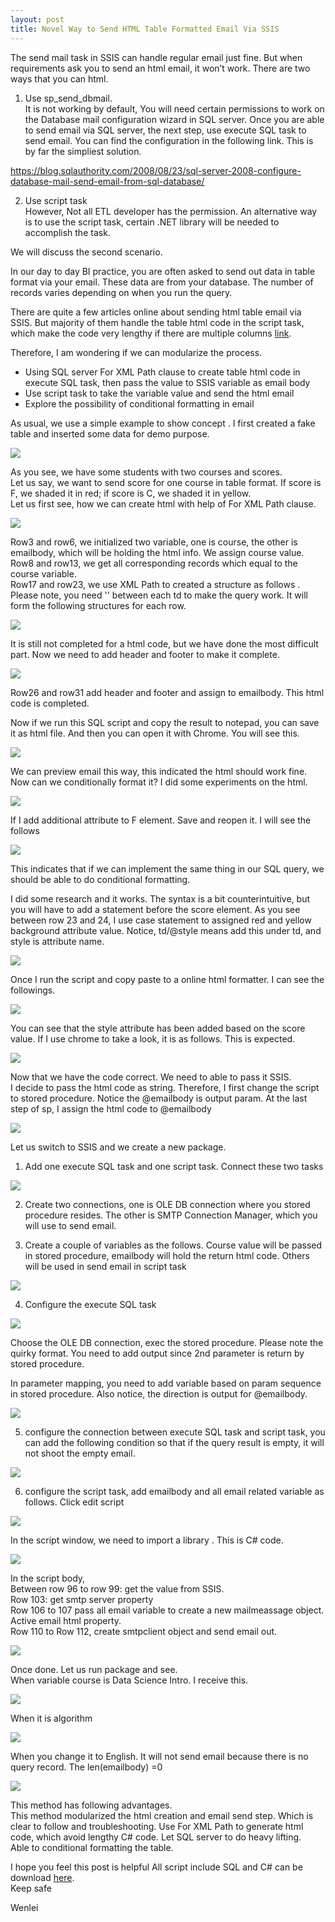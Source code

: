 ```yaml
---
layout: post
title: Novel Way to Send HTML Table Formatted Email Via SSIS
---
```


The send mail task in SSIS can handle regular email just fine.  But when requirements ask you to send an html email, it won’t work. 
There are two ways that you can html.  
1. Use sp_send_dbmail.   
It is not working by default, You will need certain permissions to work on the Database mail configuration wizard  in SQL server.  Once you are able to send email via SQL server, the next step,  use execute SQL task to send email. You can find the configuration in the following link. This is by far the simpliest solution.  

<https://blog.sqlauthority.com/2008/08/23/sql-server-2008-configure-database-mail-send-email-from-sql-database/>

2. Use script task  
However, Not all ETL developer has the permission. An alternative way is to use the script task, certain .NET library will be needed to accomplish the task.

We will discuss the second scenario.  

In our day to day BI practice,  you are often asked to send out data in table format via your email.  These data are from your database. The number of records varies depending on when you run the query. 

There are quite a few articles online about sending html table email via SSIS.  But majority of them handle the table html code in the script task, which make the code very lengthy if there are multiple columns [link](https://social.msdn.microsoft.com/Forums/sqlserver/en-US/effa3050-6b40-4157-b299-ea6fdb39d9b7/html-table-formatted-email-using-ssis-script-task?forum=sqlintegrationservices).  

Therefore, I am wondering if we can modularize the process. 
*	Using SQL server For XML Path clause to create table html code in execute SQL task, then pass the value to SSIS variable as email body  
* Use script task to take the variable value and send the html email  
* Explore the possibility of conditional formatting in email  

As usual, we use a simple example to show concept .
I first created a fake table  and inserted some data for demo purpose. 

<img src="/images/blog35/table_prep.PNG">   
          
As you see,  we have some students with two courses and scores.   
Let us say, we want to send score for one course in table format.  If score is F, we shaded it in red; if score is C, we shaded it in yellow.  
Let us first see, how we can create html with help of For XML Path clause.  

<img src="/images/blog35/code_analysis_sc1.PNG">  
          
Row3 and row6, we initialized two variable,  one is course, the other is emailbody, which will be holding the html info.  We assign course value.  
Row8 and row13, we get all corresponding records which equal to the course variable.  
Row17 and row23,  we use XML Path to created a structure as follows .  Please note, you need '' between each  td to make the query work. It will form the following structures for each row.    

<img src="/images/blog35/html_structure.PNG">

It is still not completed for a html code, but we have done the most difficult part.  Now we need to add header and footer to make it complete.  

<img src="/images/blog35/code_analysis_sc2.PNG">    

Row26 and row31 add header and footer and assign to emailbody. This html code is completed.  

Now if we run this SQL script and copy the result to notepad, you can save it as html file. And then you can open it with Chrome. You will see this.  

<img src="/images/blog35/open_by_chrome.PNG">   

We can preview email this way, this indicated the html should work fine.  Now can we conditionally format it?  I did some experiments on the html.  

<img src="/images/blog35/conditional_formatting_red1.PNG">   

If I add additional attribute to F element.  Save and reopen it. I will see the follows  

<img src="/images/blog35/conditional_formatting_red2.PNG"> 

This indicates that if we can implement the same thing  in our SQL query, we should be able to do conditional formatting. 

I did some research and it works. The syntax is a bit counterintuitive, but you will have to add a statement before the score element. As you see between row 23 and 24, I use case statement to assigned red and yellow  background attribute value.  Notice, td/@style  means add this under td, and style is attribute name.  

<img src="/images/blog35/conditional_formatting.PNG">  

Once I run the script and copy paste to a online html formatter.  I can see the followings.  

<img src="/images/blog35/check_html.PNG">  

You can see that the style attribute has been added based on the score value. If I use chrome to take a look, it is as follows.  This is expected.  

<img src="/images/blog35/conditional_formatting_red3.PNG">  

Now that we have the code correct.  We need to able to pass it SSIS.  
I decide to pass the html code as string. Therefore, I first change the script to stored procedure. Notice the @emailbody is output param.  At the last step of sp, I assign the html code to @emailbody  

<img src="/images/blog35/create_sp.PNG">  

Let us switch to SSIS and we create a new package. 

1. Add one execute SQL task and one script task. Connect these two tasks 

<img src="/images/blog35/SSIS_setup.PNG">  

2. Create two connections,  one is OLE DB connection where you stored procedure resides. The other is SMTP Connection Manager, which you will use to send email.  

3. Create a couple of variables as the follows.  Course value will be passed in stored procedure, emailbody will hold the return html code.  Others will be used in send email in script task  

<img src="/images/blog35/SSIS_variable.PNG">   

4. Configure the execute SQL task

<img src="/images/blog35/execute_sql_setting1.PNG">  

Choose the OLE DB connection, exec the stored procedure.  Please note the quirky format. You need to add output since 2nd parameter is return by stored procedure.  

In parameter mapping,  you need to add variable based on param sequence in stored procedure. Also notice, the direction is output for @emailbody.  

<img src="/images/blog35/execute_sql_setting2.PNG">  

5. configure the connection between execute SQL task and script task, you can add the following condition so that if the query result is empty, it will not shoot the empty email. 

<img src="/images/blog35/prevent_empty_email.PNG">  

6. configure the script task, add emailbody and all email related variable as follows. Click edit script

<img src="/images/blog35/script_setting1.PNG">  

In the script window,  we need to import a  library .  This is C# code.

<img src="/images/blog35/add_library.PNG">  

In the script body,   
Between row 96 to row 99: get the value from SSIS.  
Row 103: get smtp server property  
Row 106 to 107  pass all email variable to create a new mailmeassage object. Active email html property.  
Row 110 to Row 112, create smtpclient object and send email out.

<img src="/images/blog35/script_setting2.PNG">  

Once done. Let us run package and see.  
When variable course is Data Science Intro.  I receive this.  

<img src="/images/blog35/email.PNG">  

When it is algorithm   

<img src="/images/blog35/email2.PNG">  

When you change it to English. It will not send email because there is no query record. The len(emailbody) =0  

<img src="/images/blog35/email3.PNG">  

This method has following advantages.   
This method modularized the html creation and email send step. Which is clear to follow and troubleshooting. 
Use For XML Path to generate html code, which avoid lengthy C#  code.  Let SQL server to do heavy lifting.   
Able to conditional formatting the table.   

I hope you feel this post is helpful
All script include SQL and C# can be download <a href="Files/blog35_code.zip">here</a>.  
Keep safe

Wenlei

